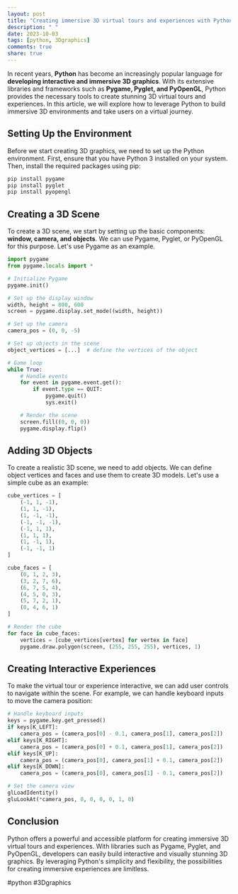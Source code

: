 ```yaml
---
layout: post
title: "Creating immersive 3D virtual tours and experiences with Python 3D graphics"
description: " "
date: 2023-10-03
tags: [python, 3Dgraphics]
comments: true
share: true
---
```


In recent years, **Python** has become an increasingly popular language for **developing interactive and immersive 3D graphics**. With its extensive libraries and frameworks such as **Pygame, Pyglet, and PyOpenGL**, Python provides the necessary tools to create stunning 3D virtual tours and experiences. In this article, we will explore how to leverage Python to build immersive 3D environments and take users on a virtual journey.

## Setting Up the Environment
Before we start creating 3D graphics, we need to set up the Python environment. First, ensure that you have Python 3 installed on your system. Then, install the required packages using pip:

```python
pip install pygame
pip install pyglet
pip install pyopengl
```

## Creating a 3D Scene
To create a 3D scene, we start by setting up the basic components: **window, camera, and objects**. We can use Pygame, Pyglet, or PyOpenGL for this purpose. Let's use Pygame as an example.

```python
import pygame
from pygame.locals import *

# Initialize Pygame
pygame.init()

# Set up the display window
width, height = 800, 600
screen = pygame.display.set_mode((width, height))

# Set up the camera
camera_pos = (0, 0, -5)

# Set up objects in the scene
object_vertices = [...]  # define the vertices of the object

# Game loop
while True:
    # Handle events
    for event in pygame.event.get():
        if event.type == QUIT:
            pygame.quit()
            sys.exit()

    # Render the scene
    screen.fill((0, 0, 0))
    pygame.display.flip()
```

## Adding 3D Objects
To create a realistic 3D scene, we need to add objects. We can define object vertices and faces and use them to create 3D models. Let's use a simple cube as an example:

```python
cube_vertices = [
    (-1, 1, -1),
    (1, 1, -1),
    (1, -1, -1),
    (-1, -1, -1),
    (-1, 1, 1),
    (1, 1, 1),
    (1, -1, 1),
    (-1, -1, 1)
]

cube_faces = [
    (0, 1, 2, 3),
    (3, 2, 7, 6),
    (6, 7, 5, 4),
    (4, 5, 0, 3),
    (5, 7, 2, 1),
    (0, 4, 6, 1)
]

# Render the cube
for face in cube_faces:
    vertices = [cube_vertices[vertex] for vertex in face]
    pygame.draw.polygon(screen, (255, 255, 255), vertices, 1)
```

## Creating Interactive Experiences
To make the virtual tour or experience interactive, we can add user controls to navigate within the scene. For example, we can handle keyboard inputs to move the camera position:

```python
# Handle keyboard inputs
keys = pygame.key.get_pressed()
if keys[K_LEFT]:
    camera_pos = (camera_pos[0] - 0.1, camera_pos[1], camera_pos[2])
elif keys[K_RIGHT]:
    camera_pos = (camera_pos[0] + 0.1, camera_pos[1], camera_pos[2])
elif keys[K_UP]:
    camera_pos = (camera_pos[0], camera_pos[1] + 0.1, camera_pos[2])
elif keys[K_DOWN]:
    camera_pos = (camera_pos[0], camera_pos[1] - 0.1, camera_pos[2])

# Set the camera view
glLoadIdentity()
gluLookAt(*camera_pos, 0, 0, 0, 0, 1, 0)
```

## Conclusion
Python offers a powerful and accessible platform for creating immersive 3D virtual tours and experiences. With libraries such as Pygame, Pyglet, and PyOpenGL, developers can easily build interactive and visually stunning 3D graphics. By leveraging Python's simplicity and flexibility, the possibilities for creating immersive experiences are limitless.

#python #3Dgraphics